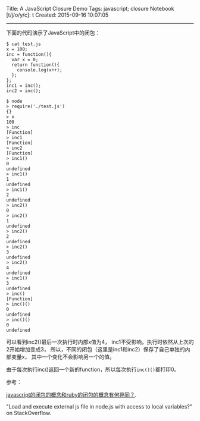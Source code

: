 Title: A JavaScript Closure Demo
Tags: javascript; closure
Notebook [t/j/o/y/c]: t
Created: 2015-09-16 10:07:05

------

下面的代码演示了JavaScript中的闭包：

    $ cat test.js
    x = 100;
    inc = function(){
      var x = 0;
      return function(){
        console.log(x++);
      };
    };
    inc1 = inc();
    inc2 = inc();

    $ node
    > require('./test.js')
    {}
    > x
    100
    > inc
    [Function]
    > inc1
    [Function]
    > inc2
    [Function]
    > inc1()
    0
    undefined
    > inc1()
    1
    undefined
    > inc1()
    2
    undefined
    > inc2()
    0
    > inc2()
    1
    undefined
    > inc2()
    2
    undefined
    > inc2()
    3
    undefined
    > inc2()
    4
    undefined
    > inc1()
    3
    undefined
    > inc()
    [Function]
    > inc()()
    0
    undefined
    > inc()()
    0
    undefined

可以看到inc2()最后一次执行时内部x值为4，
inc1不受影响，执行时依然从上次的2开始增加变成3，
所以，不同的闭包（这里是inc1和inc2）保存了自己单独的内部变量x，
其中一个变化不会影响另一个的值。

由于每次执行inc()返回一个新的function，所以每次执行`inc()()`都打印0。

参考：

[javascript的闭包的概念和ruby的闭包的概念有何异同？](http://www.zhihu.com/question/35060711/answer/62641357?group_id=627257263421976576#comment-94699289).

"Load and execute external js file in node.js with access to local variables?" on StackOverflow.
